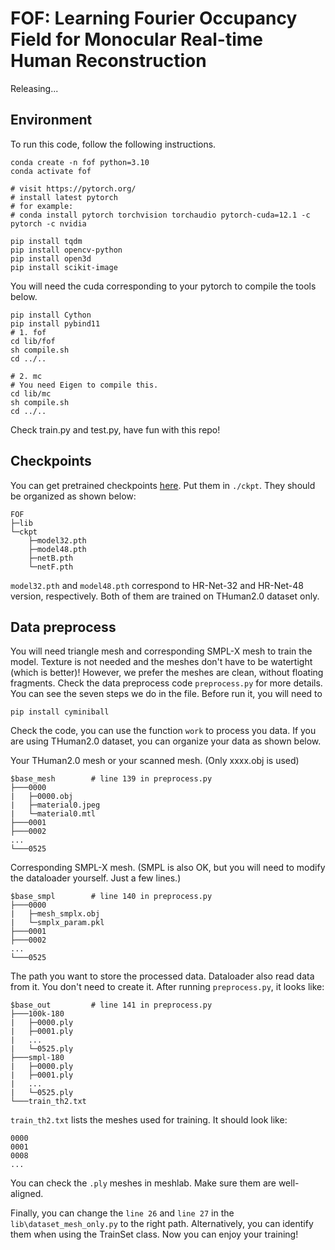 # FOF: Learning Fourier Occupancy Field for Monocular Real-time Human Reconstruction

Releasing...

## Environment
To run this code, follow the following instructions.
```
conda create -n fof python=3.10
conda activate fof

# visit https://pytorch.org/
# install latest pytorch
# for example:
# conda install pytorch torchvision torchaudio pytorch-cuda=12.1 -c pytorch -c nvidia

pip install tqdm
pip install opencv-python
pip install open3d
pip install scikit-image
```


You will need the cuda corresponding to your pytorch to compile the tools below. 
```
pip install Cython
pip install pybind11
# 1. fof
cd lib/fof
sh compile.sh
cd ../..

# 2. mc
# You need Eigen to compile this.
cd lib/mc
sh compile.sh
cd ../..
```
Check train.py and test.py, have fun with this repo!
## Checkpoints
You can get pretrained checkpoints [here](https://drive.google.com/drive/folders/1ocS0YND9vtdFN8Z99BoUdPu-ktSUwt5x?usp=sharing).
Put them in ```./ckpt```.  They should be organized as shown below:
```
FOF
├─lib
└─ckpt
    ├─model32.pth
    ├─model48.pth
    ├─netB.pth
    └─netF.pth
```
```model32.pth``` and ```model48.pth``` correspond to HR-Net-32 and HR-Net-48 version, respectively. Both of them are trained on THuman2.0 dataset only.

## Data preprocess
You will need triangle mesh and corresponding SMPL-X mesh to train the model. Texture is not needed and the meshes don't have to be watertight (which is better)! However, we prefer the meshes are clean, without floating fragments. Check the data preprocess code ```preprocess.py``` for more details. You can see the seven steps we do in the file. Before run it, you will need to
```
pip install cyminiball
```
Check the code, you can use the function ```work``` to process you data. If you are using THuman2.0 dataset, you can organize your data as shown below.

Your THuman2.0 mesh or your scanned mesh. (Only xxxx.obj is used)
```
$base_mesh        # line 139 in preprocess.py
├───0000
|   ├─0000.obj
|   ├─material0.jpeg
|   └─material0.mtl
├───0001
├───0002
...
└───0525
```

Corresponding SMPL-X mesh. (SMPL is also OK, but you will need to modify the dataloader yourself. Just a few lines.)
```
$base_smpl        # line 140 in preprocess.py
├───0000
|   ├─mesh_smplx.obj
|   └─smplx_param.pkl
├───0001
├───0002
...
└───0525
```

The path you want to store the processed data. Dataloader also read data from it. You don't need to create it. After running ```preprocess.py```, it looks like: 
```
$base_out         # line 141 in preprocess.py
├───100k-180
|   ├─0000.ply
|   ├─0001.ply
|   ...
|   └─0525.ply
├───smpl-180
|   ├─0000.ply
|   ├─0001.ply
|   ...
|   └─0525.ply
└───train_th2.txt
```
```train_th2.txt``` lists the meshes used for training. It should look like:
```
0000
0001
0008
...
```
You can check the ```.ply``` meshes in meshlab. Make sure them are well-aligned.

Finally, you can change the ```line 26``` and ```line 27``` in the ```lib\dataset_mesh_only.py``` to the right path. Alternatively, you can identify them when using the TrainSet class. Now you can enjoy your training!
